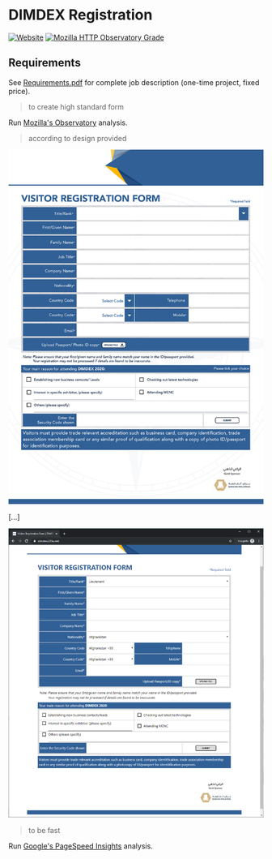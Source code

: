 ﻿# DIMDEX Registration

[![Website](https://img.shields.io/website?style=for-the-badge&url=https%3A%2F%2Fdimdex.235u.net)](https://dimdex.235u.net)
[![Mozilla HTTP Observatory Grade](https://img.shields.io/mozilla-observatory/grade/dimdex.235u.net?publish&style=for-the-badge)](https://observatory.mozilla.org/analyze/dimdex.235u.net)

## Requirements

See [Requirements.pdf](Requirements.pdf) for complete job description (one-time project, fixed price).

> to create high standard form

Run [Mozilla's Observatory](https://observatory.mozilla.org/analyze/dimdex.235u.net) analysis.

> according to design provided

![Visitor Registration Form Scaled](DimdexRegistration/wwwroot/templates/Visitor-Registration-Form.Scaled.png)

[...]

![Visitor Registration Form Live](DimdexRegistration/wwwroot/templates/Visitor-Registration-Form.Live.png)

> to be fast

Run [Google's PageSpeed Insights](https://developers.google.com/speed/pagespeed/insights/?url=https%3A%2F%2Fdimdex.235u.net%2F&tab=desktop) analysis.